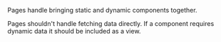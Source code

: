 Pages handle bringing static and dynamic components together.

Pages shouldn't handle fetching data directly. If a component requires dynamic data it should be included as a view.